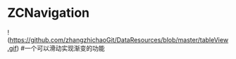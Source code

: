 # ZCNavigation
!(https://github.com/zhangzhichaoGit/DataResources/blob/master/tableView.gif)
#一个可以滑动实现渐变的功能
